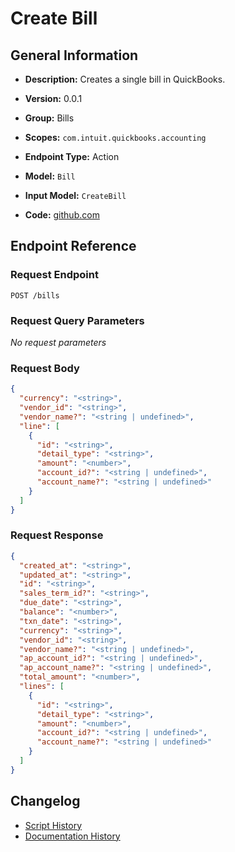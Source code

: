 <!-- BEGIN GENERATED CONTENT -->
# Create Bill

## General Information

- **Description:** Creates a single bill in QuickBooks.

- **Version:** 0.0.1
- **Group:** Bills
- **Scopes:** `com.intuit.quickbooks.accounting`
- **Endpoint Type:** Action
- **Model:** `Bill`
- **Input Model:** `CreateBill`
- **Code:** [github.com](https://github.com/NangoHQ/integration-templates/tree/main/integrations/quickbooks/actions/create-bill.ts)


## Endpoint Reference

### Request Endpoint

`POST /bills`

### Request Query Parameters

_No request parameters_

### Request Body

```json
{
  "currency": "<string>",
  "vendor_id": "<string>",
  "vendor_name?": "<string | undefined>",
  "line": [
    {
      "id": "<string>",
      "detail_type": "<string>",
      "amount": "<number>",
      "account_id?": "<string | undefined>",
      "account_name?": "<string | undefined>"
    }
  ]
}
```

### Request Response

```json
{
  "created_at": "<string>",
  "updated_at": "<string>",
  "id": "<string>",
  "sales_term_id?": "<string>",
  "due_date": "<string>",
  "balance": "<number>",
  "txn_date": "<string>",
  "currency": "<string>",
  "vendor_id": "<string>",
  "vendor_name?": "<string | undefined>",
  "ap_account_id?": "<string | undefined>",
  "ap_account_name?": "<string | undefined>",
  "total_amount": "<number>",
  "lines": [
    {
      "id": "<string>",
      "detail_type": "<string>",
      "amount": "<number>",
      "account_id?": "<string | undefined>",
      "account_name?": "<string | undefined>"
    }
  ]
}
```

## Changelog

- [Script History](https://github.com/NangoHQ/integration-templates/commits/main/integrations/quickbooks/actions/create-bill.ts)
- [Documentation History](https://github.com/NangoHQ/integration-templates/commits/main/integrations/quickbooks/actions/create-bill.md)

<!-- END  GENERATED CONTENT -->

